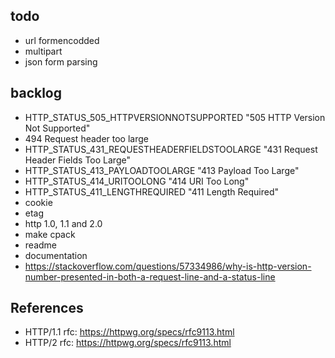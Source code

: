 ## todo
- url formencodded 
- multipart
- json form parsing


## backlog
- HTTP_STATUS_505_HTTPVERSIONNOTSUPPORTED "505 HTTP Version Not Supported"
- 494 Request header too large
- HTTP_STATUS_431_REQUESTHEADERFIELDSTOOLARGE "431 Request Header Fields Too 
  Large"
- HTTP_STATUS_413_PAYLOADTOOLARGE "413 Payload Too Large"
- HTTP_STATUS_414_URITOOLONG "414 URI Too Long"
- HTTP_STATUS_411_LENGTHREQUIRED       "411 Length Required"
- cookie
- etag
- http 1.0, 1.1 and 2.0
- make cpack
- readme
- documentation
- https://stackoverflow.com/questions/57334986/why-is-http-version-number-presented-in-both-a-request-line-and-a-status-line

## References
- HTTP/1.1 rfc: https://httpwg.org/specs/rfc9113.html
- HTTP/2 rfc: https://httpwg.org/specs/rfc9113.html
